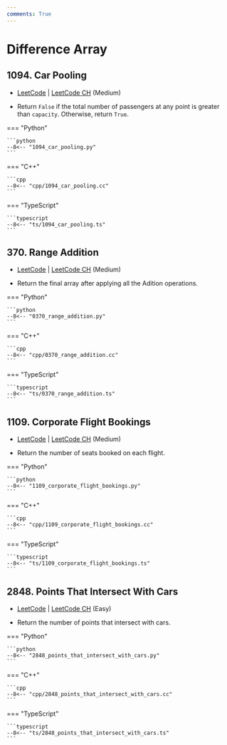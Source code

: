 ```yaml
---
comments: True
---
```


# Difference Array

## 1094. Car Pooling

-  [LeetCode](https://leetcode.com/problems/car-pooling/) | [LeetCode CH](https://leetcode.cn/problems/car-pooling/) (Medium)

-   Return `False` if the total number of passengers at any point is greater than `capacity`. Otherwise, return `True`.

=== "Python"

    ```python
    --8<-- "1094_car_pooling.py"
    ```

=== "C++"

    ```cpp
    --8<-- "cpp/1094_car_pooling.cc"
    ```

=== "TypeScript"

    ```typescript
    --8<-- "ts/1094_car_pooling.ts"
    ```

## 370. Range Addition

-  [LeetCode](https://leetcode.com/problems/range-addition/) | [LeetCode CH](https://leetcode.cn/problems/range-addition/) (Medium)

-   Return the final array after applying all the Adition operations.

=== "Python"

    ```python
    --8<-- "0370_range_addition.py"
    ```

=== "C++"

    ```cpp
    --8<-- "cpp/0370_range_addition.cc"
    ```

=== "TypeScript"

    ```typescript
    --8<-- "ts/0370_range_addition.ts"
    ```

## 1109. Corporate Flight Bookings

-  [LeetCode](https://leetcode.com/problems/corporate-flight-bookings/) | [LeetCode CH](https://leetcode.cn/problems/corporate-flight-bookings/) (Medium)

-   Return the number of seats booked on each flight.

=== "Python"

    ```python
    --8<-- "1109_corporate_flight_bookings.py"
    ```

=== "C++"

    ```cpp
    --8<-- "cpp/1109_corporate_flight_bookings.cc"
    ```

=== "TypeScript"

    ```typescript
    --8<-- "ts/1109_corporate_flight_bookings.ts"
    ```

## 2848. Points That Intersect With Cars

-  [LeetCode](https://leetcode.com/problems/points-that-intersect-with-cars/) | [LeetCode CH](https://leetcode.cn/problems/points-that-intersect-with-cars/) (Easy)

-   Return the number of points that intersect with cars.

=== "Python"

    ```python
    --8<-- "2848_points_that_intersect_with_cars.py"
    ```

=== "C++"

    ```cpp
    --8<-- "cpp/2848_points_that_intersect_with_cars.cc"
    ```

=== "TypeScript"

    ```typescript
    --8<-- "ts/2848_points_that_intersect_with_cars.ts"
    ```
